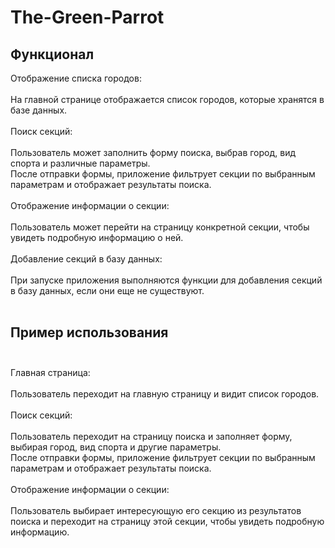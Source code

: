 # The-Green-Parrot

## Функционал
Отображение списка городов:<br><br>
На главной странице отображается список городов, которые хранятся в базе данных.<br><br>
Поиск секций:<br><br>
Пользователь может заполнить форму поиска, выбрав город, вид спорта и различные параметры.<br>
После отправки формы, приложение фильтрует секции по выбранным параметрам и отображает результаты поиска.<br><br>
Отображение информации о секции:<br><br>
Пользователь может перейти на страницу конкретной секции, чтобы увидеть подробную информацию о ней.<br><br>
Добавление секций в базу данных:<br><br>
При запуске приложения выполняются функции для добавления секций в базу данных, если они еще не существуют.<br><br>

## Пример использования<br><br>
Главная страница:<br><br>
Пользователь переходит на главную страницу и видит список городов.<br><br>
Поиск секций:<br><br>
Пользователь переходит на страницу поиска и заполняет форму, выбирая город, вид спорта и другие параметры.<br>
После отправки формы, приложение фильтрует секции по выбранным параметрам и отображает результаты поиска.<br><br>
Отображение информации о секции:<br><br>
Пользователь выбирает интересующую его секцию из результатов поиска и переходит на страницу этой секции, чтобы увидеть подробную информацию.
